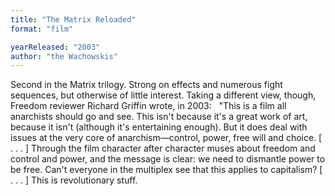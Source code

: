 ```yaml
---
title: "The Matrix Reloaded"
format: "film"

yearReleased: "2003"
author: "the Wachowskis"
---
```

Second in the Matrix trilogy. Strong on  effects and numerous fight sequences, but otherwise of little  interest. Taking a different view, though,   Freedom reviewer Richard Griffin wrote, in 2003:
 
"This is a film all anarchists should go  and see. This isn't because it's a great work of art, because it isn't (although  it's entertaining enough). But it does deal with issues at the very core of  anarchism—control, power, free will and choice. [ . . . ] Through the film  character after character muses about freedom and control and power, and the  message is clear: we need to dismantle power to be free. Can't everyone in the  multiplex see that this applies to capitalism? [ . . . ] This is revolutionary  stuff.